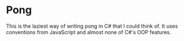 # Pong

This is the laziest way of writing pong in C# that I could think of. It uses conventions from JavaScript and almost none of C#'s OOP features.
